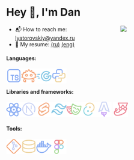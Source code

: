 # Hey 👋, I'm Dan

<!-- <h3 align="center">A passionate developer</h3> -->

<img width="200px" align="right" src="https://media.tenor.com/_mYZWyrW3AUAAAAi/peach-goma-pc-night-keyboard-smashing.gif" />

-   📬 How to reach me: lyatorovskiy@yandex.ru
-   📝 My resume: [(ru)](resume.pdf) [(eng)](resume_eng.pdf)

#### Languages:

  <img align="left" width="40" src="assets/ts.svg" /> 
  <img align="left" width="40" src="assets/rs.svg" />
  <img align="left" width="40" src="assets/go.svg" />
  <img align="left" width="40" src="assets/py.svg"/>
          
          
          
  <br/>
  <br/>

#### Libraries and frameworks:

  <img align="left" width="40" src="assets/react.svg" />
  <img align="left" width="40" src="assets/next.svg" />
  <img align="left" width="40" src="assets/svelte.svg" />
  <img width="40" src="assets/astro.svg" />

  <img align="left" width="40" src="assets/tailwind.svg"/>
  <img align="left" width="40" src="assets/playwright.svg"/>
  <img align="left" width="40" src="assets/tauri.svg"/>
  <img width="40" src="assets/jest.svg" />
          
  
  <!--<img src="https://cdn.jsdelivr.net/gh/devicons/devicon@latest/icons/django/django-plain.svg" /> -->
  <!-- <img src="https://cdn.jsdelivr.net/gh/devicons/devicon@latest/icons/pytorch/pytorch-original.svg" />
            <img src="https://cdn.jsdelivr.net/gh/devicons/devicon@latest/icons/fastapi/fastapi-original.svg" />
           --> 
 <!--
            <img src="https://cdn.jsdelivr.net/gh/devicons/devicon@latest/icons/tauri/tauri-original.svg" />
          -->
  
#### Tools:
  <img align="left" width="40" src="assets/git.svg" />
  <img align="left" width="40" src="assets/db.svg" />
  <img align="left" width="40" src="./assets/docker.svg" />
  <img align="left" width="40" src="./assets/figma.svg" />
